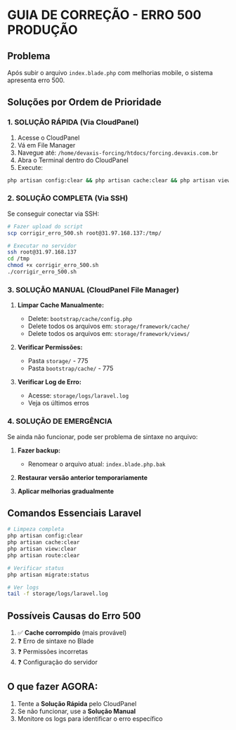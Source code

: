 # GUIA DE CORREÇÃO - ERRO 500 PRODUÇÃO

## Problema
Após subir o arquivo `index.blade.php` com melhorias mobile, o sistema apresenta erro 500.

## Soluções por Ordem de Prioridade

### 1. SOLUÇÃO RÁPIDA (Via CloudPanel)
1. Acesse o CloudPanel
2. Vá em File Manager
3. Navegue até: `/home/devaxis-forcing/htdocs/forcing.devaxis.com.br`
4. Abra o Terminal dentro do CloudPanel
5. Execute:
```bash
php artisan config:clear && php artisan cache:clear && php artisan view:clear
```

### 2. SOLUÇÃO COMPLETA (Via SSH)
Se conseguir conectar via SSH:
```bash
# Fazer upload do script
scp corrigir_erro_500.sh root@31.97.168.137:/tmp/

# Executar no servidor
ssh root@31.97.168.137
cd /tmp
chmod +x corrigir_erro_500.sh
./corrigir_erro_500.sh
```

### 3. SOLUÇÃO MANUAL (CloudPanel File Manager)
1. **Limpar Cache Manualmente:**
   - Delete: `bootstrap/cache/config.php`
   - Delete todos os arquivos em: `storage/framework/cache/`
   - Delete todos os arquivos em: `storage/framework/views/`

2. **Verificar Permissões:**
   - Pasta `storage/` - 775
   - Pasta `bootstrap/cache/` - 775

3. **Verificar Log de Erro:**
   - Acesse: `storage/logs/laravel.log`
   - Veja os últimos erros

### 4. SOLUÇÃO DE EMERGÊNCIA
Se ainda não funcionar, pode ser problema de sintaxe no arquivo:

1. **Fazer backup:**
   - Renomear o arquivo atual: `index.blade.php.bak`

2. **Restaurar versão anterior temporariamente**

3. **Aplicar melhorias gradualmente**

## Comandos Essenciais Laravel
```bash
# Limpeza completa
php artisan config:clear
php artisan cache:clear
php artisan view:clear
php artisan route:clear

# Verificar status
php artisan migrate:status

# Ver logs
tail -f storage/logs/laravel.log
```

## Possíveis Causas do Erro 500
1. ✅ **Cache corrompido** (mais provável)
2. ❓ Erro de sintaxe no Blade
3. ❓ Permissões incorretas
4. ❓ Configuração do servidor

## O que fazer AGORA:
1. Tente a **Solução Rápida** pelo CloudPanel
2. Se não funcionar, use a **Solução Manual**
3. Monitore os logs para identificar o erro específico
